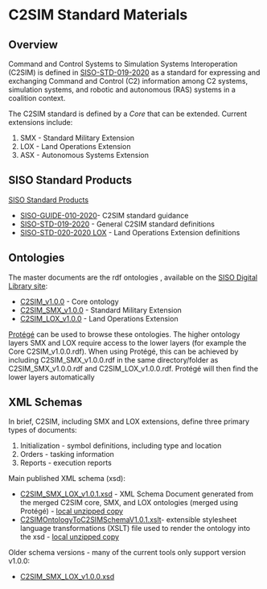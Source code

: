 # C2SIM Standard Materials

## Overview

Command and Control Systems to Simulation Systems Interoperation (C2SIM) is defined in [SISO-STD-019-2020](https://www.sisostds.org/DigitalLibrary.aspx?Command=Core_Download&EntryId=51765) 
as a standard for expressing
and  exchanging  Command  and  Control  (C2)  information  among  C2  systems,  simulation  systems,  and
robotic and autonomous (RAS) systems in a coalition context.  

The C2SIM standard is defined by a *Core* that can be extended. Current extensions include:
1. SMX - Standard Military Extension
1. LOX - Land Operations Extension
1. ASX - Autonomous Systems Extension

## SISO Standard Products

[SISO Standard Products](https://www.sisostds.org/DigitalLibrary.aspx?EntryId=51761)
* [SISO-GUIDE-010-2020](https://www.sisostds.org/DigitalLibrary.aspx?Command=Core_Download&EntryId=51762)- C2SIM standard guidance
* [SISO-STD-019-2020](https://www.sisostds.org/DigitalLibrary.aspx?Command=Core_Download&EntryId=51765) - General C2SIM standard definitions
* [SISO-STD-020-2020 LOX](https://www.sisostds.org/DigitalLibrary.aspx?Command=Core_Download&EntryId=51764) - Land Operations Extension definitions

## Ontologies

The master documents are the rdf ontologies , available on the [SISO Digital Library site](https://www.sisostds.org/DigitalLibrary.aspx?EntryId=51848):
* [C2SIM_v1.0.0](https://www.sisostds.org/DigitalLibrary.aspx?Command=Core_Download&EntryId=51850) - Core ontology
* [C2SIM_SMX_v1.0.0](https://www.sisostds.org/DigitalLibrary.aspx?Command=Core_Download&EntryId=51851) - Standard Military Extension
* [C2SIM_LOX_v1.0.0](https://www.sisostds.org/DigitalLibrary.aspx?Command=Core_Download&EntryId=51852) - Land Operations Extension

[Protégé](https://protege.stanford.edu/) can be used to browse these ontologies. The higher ontology layers SMX and LOX require access to the lower layers (for example the Core C2SIM_v1.0.0.rdf). When using Protégé, this can be achieved by including C2SIM_SMX_v1.0.0.rdf in the same directory/folder as C2SIM_SMX_v1.0.0.rdf and C2SIM_LOX_v1.0.0.rdf. Protégé will then find the lower layers automatically

## XML Schemas

In brief, C2SIM, including SMX and LOX extensions, define three primary types of documents:
1. Initialization - symbol definitions, including type and location
1. Orders - tasking information
1. Reports - execution reports

Main published XML schema (xsd):
* [C2SIM_SMX_LOX_v1.0.1.xsd](https://www.sisostds.org/DigitalLibrary.aspx?Command=Core_Download&EntryId=53123) -  XML Schema Document generated from the merged C2SIM core, SMX, and LOX ontologies (merged using Protégé) - [local unzipped copy](https://github.com/hyssostech/OpenC2SIM.github.io/blob/4ad6ccd41d12b0003a78f6c03ef7cbc157e699c1/Standard/C2SIM/Schemas/C2SIM_SMX_LOX_V1.0.1.xsd)
* [C2SIMOntologyToC2SIMSchemaV1.0.1.xslt](https://www.sisostds.org/DigitalLibrary.aspx?Command=Core_Download&EntryId=53123)- extensible stylesheet language transformations (XSLT) file used to render the ontology into the xsd - [local unzipped copy](https://github.com/hyssostech/OpenC2SIM.github.io/blob/4ad6ccd41d12b0003a78f6c03ef7cbc157e699c1/Standard/C2SIM/Schemas/C2SIMOntologyToC2SIMSchemaV1.0.1.xslt)

Older schema versions - many of the current tools only support version v1.0.0:
* [C2SIM_SMX_LOX_v1.0.0.xsd](Schemas/C2SIM_SMX_LOX_v1.0.0.xsd)
